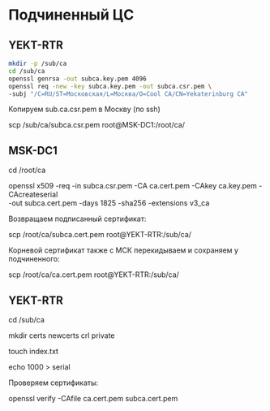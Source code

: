 # Подчиненный ЦС

## YEKT-RTR

```bash
mkdir -p /sub/ca
cd /sub/ca
openssl genrsa -out subca.key.pem 4096
openssl req -new -key subca.key.pem -out subca.csr.pem \
-subj "/C=RU/ST=Московская/L=Москва/O=Cool CA/CN=Yekaterinburg CA"
```

Копируем sub.ca.csr.pem в Москву (по ssh)

scp /sub/ca/subca.csr.pem root@MSK-DC1:/root/ca/

## MSK-DC1

cd /root/ca

openssl x509 -req -in subca.csr.pem -CA ca.cert.pem -CAkey ca.key.pem -CAcreateserial \
-out subca.cert.pem -days 1825 -sha256 -extensions v3_ca

Возвращаем подписанный сертификат:

scp /root/ca/subca.cert.pem root@YEKT-RTR:/sub/ca/

Корневой сертификат также с МСК перекидываем и сохраняем у подчиненного:

scp /root/ca/ca.cert.pem root@YEKT-RTR:/sub/ca/

## YEKT-RTR

cd /sub/ca

mkdir certs newcerts crl private

touch index.txt

echo 1000 > serial

Проверяем сертификаты:

openssl verify -CAfile ca.cert.pem subca.cert.pem



